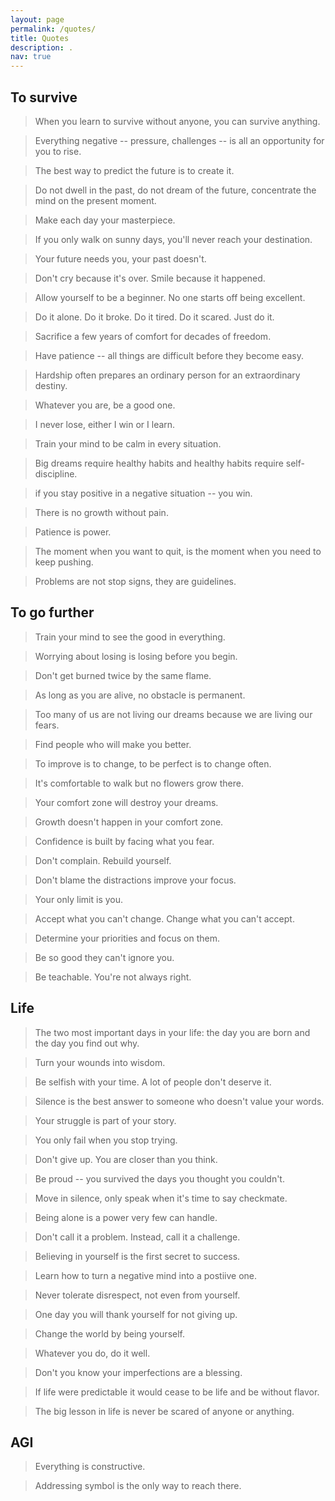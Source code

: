 ```yaml
---
layout: page
permalink: /quotes/
title: Quotes
description: .
nav: true
---
```


## To survive
  > When you learn to survive without anyone, you can survive anything.

  > Everything negative -- pressure, challenges -- is all an opportunity for you to rise.

  > The best way to predict the future is to create it.

  > Do not dwell in the past, do not dream of the future, concentrate the mind on the present moment.

  > Make each day your masterpiece.

  > If you only walk on sunny days, you'll never reach your destination.

  > Your future needs you, your past doesn't.

  > Don't cry because it's over. Smile because it happened.

  > Allow yourself to be a beginner. No one starts off being excellent.

  > Do it alone. Do it broke. Do it tired. Do it scared. Just do it.
  
  > Sacrifice a few years of comfort for decades of freedom.
  
  > Have patience -- all things are difficult before they become easy.
  
  > Hardship often prepares an ordinary person for an extraordinary destiny.
  
  > Whatever you are, be a good one.

  > I never lose, either I win or I learn.
  
  > Train your mind to be calm in every situation.

  > Big dreams require healthy habits and healthy habits require self-discipline.

  > if you stay positive in a negative situation -- you win.

  > There is no growth without pain.
  
  > Patience is power.

  > The moment when you want to quit, is the moment when you need to keep pushing.

  > Problems are not stop signs, they are guidelines.
  
  
  
## To go further
  > Train your mind to see the good in everything.
  
  > Worrying about losing is losing before you begin.
  
  > Don't get burned twice by the same flame.

  > As long as you are alive, no obstacle is permanent.

  > Too many of us are not living our dreams because we are living our fears.

  > Find people who will make you better.

  > To improve is to change, to be perfect is to change often.

  > It's comfortable to walk but no flowers grow there.

  > Your comfort zone will destroy your dreams.

  > Growth doesn't happen in your comfort zone.
  
  > Confidence is built by facing what you fear.

  > Don't complain. Rebuild yourself.

  > Don't blame the distractions improve your focus.

  > Your only limit is you.

  > Accept what you can't change. Change what you can't accept.

  > Determine your priorities and focus on them.

  > Be so good they can't ignore you.

  > Be teachable. You're not always right.

## Life
  > The two most important days in your life: the day you are born and the day you find out why.

  > Turn your wounds into wisdom.

  > Be selfish with your time. A lot of people don't deserve it.

  > Silence is the best answer to someone who doesn't value your words.

  > Your struggle is part of your story.

  > You only fail when you stop trying.

  > Don't give up. You are closer than you think.
  
  > Be proud -- you survived the days you thought you couldn't.

  > Move in silence, only speak when it's time to say checkmate.
  
  > Being alone is a power very few can handle.

  > Don't call it a problem. Instead, call it a challenge.

  > Believing in yourself is the first secret to success.

  > Learn how to turn a negative mind into a postiive one.

  > Never tolerate disrespect, not even from yourself.

  > One day you will thank yourself for not giving up.

  > Change the world by being yourself.

  > Whatever you do, do it well.

  > Don't you know your imperfections are a blessing.

  > If life were predictable it would cease to be life and be without flavor.

  > The big lesson in life is never be scared of anyone or anything.



## AGI
  > Everything is constructive.

  > Addressing symbol is the only way to reach there.
